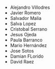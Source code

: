 - Alejandro Villodres
- Javier Romero
- Salvador Malia
- Salva Lopez
- Cristobal Serrano
- Jesus Ojeda
- Paula Barranco
- Mario Hernández
- Jose Sotos
- Damian FLorido 
- David Raez 
